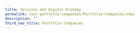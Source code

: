 ```yaml
---
title: Services and Digital Economy
permalink: /our-portfolio-companies/Portfolio-Companies/sde/
description: ""
third_nav_title: Portfolio Companies
---
```

<link rel="stylesheet" href="/sgds.css"/>
<div id="companies-result" style="display: flex; flex-wrap: wrap; padding: 10px">
</div>
<script src="/sectorFilter.js"></script>
